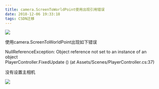 ```yaml
---
title: camera.ScreenToWorldPoint使用出现引用错误
date: 2018-12-06 19:33:18
tags: CSDN迁移
---
```

  ![](https://img-blog.csdnimg.cn/20181206193133581.png)

 使用camera.ScreenToWorldPoint出现如下错误

 NullReferenceException: Object reference not set to an instance of an object  
 PlayerController.FixedUpdate () (at Assets/Scenes/PlayerController.cs:37)  
 

 没有设置主相机

 ![](https://img-blog.csdnimg.cn/20181206193256426.png?x-oss-process=image/watermark,type_ZmFuZ3poZW5naGVpdGk,shadow_10,text_aHR0cHM6Ly9ibG9nLmNzZG4ubmV0L3FxXzQwODcxNDY2,size_16,color_FFFFFF,t_70)

   
 